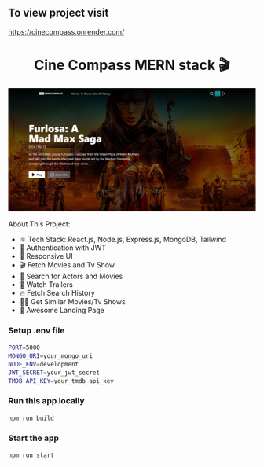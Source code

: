 ## To view project visit 
https://cinecompass.onrender.com/


<h1 align="center">Cine Compass MERN stack 🎬</h1>

![Demo App](/frontend/public/SS_for_readme.png)


About This Project:

-   ⚛️ Tech Stack: React.js, Node.js, Express.js, MongoDB, Tailwind
-   🔐 Authentication with JWT
-   📱 Responsive UI
-   🎬 Fetch Movies and Tv Show
-   🔎 Search for Actors and Movies
-   🎥 Watch Trailers
-   🔥 Fetch Search History
-   🐱‍👤 Get Similar Movies/Tv Shows
-   💙 Awesome Landing Page

### Setup .env file

```bash
PORT=5000
MONGO_URI=your_mongo_uri
NODE_ENV=development
JWT_SECRET=your_jwt_secret
TMDB_API_KEY=your_tmdb_api_key
```

### Run this app locally

```shell
npm run build
```

### Start the app

```shell
npm run start
```
